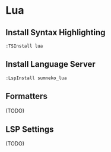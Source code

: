 # Lua

## Install Syntax Highlighting

```vim
:TSInstall lua
```

## Install Language Server

```vim
:LspInstall sumneko_lua
```

## Formatters

(TODO)

## LSP Settings

(TODO)
